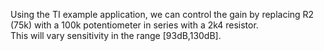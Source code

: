 

Using the TI example application,
we can control the gain by replacing R2 (75k) with a 100k potentiometer
in series with a 2k4 resistor.  
This will vary sensitivity in the range [93dB,130dB].  

